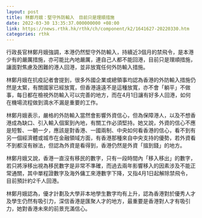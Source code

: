 ```yaml
---
layout: post
title: 林鄭月娥：堅守外防輸入　目前只是理順措施
date: 2022-03-30 13:35:37.000000000 +08:00
link: https://news.rthk.hk/rthk/ch/component/k2/1641627-20220330.htm
categories: rthk
---
```


行政長官林鄭月娥強調，本港仍然堅守外防輸入，持續近3個月的禁飛令，是本港少有的嚴厲措施，亦可能比內地嚴厲，連自己人都不能回港，目前只是理順措施，讓面對焦慮及困難的港人回港，並非放寬任何外防輸入措施。

林鄭月娥在抗疫記者會提到，很多外國企業或總領事均認為香港的外防輸入措施仍然是太緊，有關國家已經放寬，但香港遠遠不是這種放寬，亦不會「躺平」不做事，每日都在檢視外防輸入可以完善的地方，而在4月1日讓有好多人回港，如何在機場流程做到滴水不漏是重要的工作。

林鄭月娥表示，嚴格的外防輸入當然會影響外資信心，但為保障港人，以及不想香港成為缺口、引入輸入個案到內地，有關工作必須堅持。她又說，外資的信心不應是短暫、一朝一夕，應該是對香港、一國兩制、中央如何看香港的信心，看不到有另一個經濟體或城市在金融領域方面，有香港那種來自中央支持的優勢，若外資看不到都沒有辦法，但認為外資是看得到，香港仍然是外資「搵到錢」的地方。

林鄭月娥又說，香港一直沒有移民的數字，只有一段時間內「移入移出」的數字，若只將淨移出視為移民數字是非常不準確，而過去兩年影響移入的因素涉及不能正常通關，其中單程證數字及海外傭工來港數字下降，又指4月1日起解除禁飛令，目前預計約2千人回港。

林鄭月娥認為，優才計劃及大學非本地學生數字均有上升，認為香港對於優秀人才及學生仍然有吸引力，深信香港是匯聚人才的地方，最重要是香港對人才有吸引力，她對香港未來的前景充滿信心。
